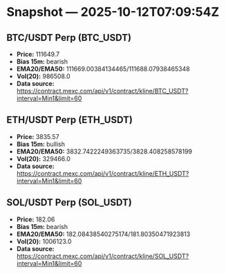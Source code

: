 # Snapshot — 2025-10-12T07:09:54Z

## BTC/USDT Perp (BTC_USDT)
- **Price:** 111649.7
- **Bias 15m:** bearish
- **EMA20/EMA50:** 111669.00384134465/111688.07938465348
- **Vol(20):** 986508.0
- **Data source:** https://contract.mexc.com/api/v1/contract/kline/BTC_USDT?interval=Min1&limit=60

## ETH/USDT Perp (ETH_USDT)
- **Price:** 3835.57
- **Bias 15m:** bullish
- **EMA20/EMA50:** 3832.7422249363735/3828.408258578199
- **Vol(20):** 329466.0
- **Data source:** https://contract.mexc.com/api/v1/contract/kline/ETH_USDT?interval=Min1&limit=60

## SOL/USDT Perp (SOL_USDT)
- **Price:** 182.06
- **Bias 15m:** bearish
- **EMA20/EMA50:** 182.08438540275174/181.80350471923813
- **Vol(20):** 1006123.0
- **Data source:** https://contract.mexc.com/api/v1/contract/kline/SOL_USDT?interval=Min1&limit=60
